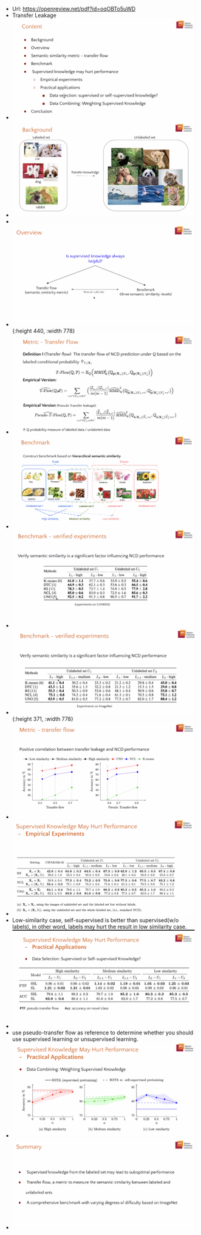 - Url: https://openreview.net/pdf?id=oqOBTo5uWD
- Transfer Leakage
- ![image.png](../assets/image_1683705830294_0.png)
- ![image.png](../assets/image_1683705877664_0.png)
-
- ![image.png](../assets/image_1683705982408_0.png){:height 440, :width 778}
- ![image.png](../assets/image_1683706023081_0.png)
- ![image.png](../assets/image_1683706216547_0.png)
- ![image.png](../assets/image_1683706299885_0.png)
- ![image.png](../assets/image_1683706319885_0.png){:height 371, :width 778}
- ![image.png](../assets/image_1683706335373_0.png)
- ![image.png](../assets/image_1683706405306_0.png)
- Low-similarity case, self-supervised is better than supervised(w/o labels), in other word, labels may hurt the result in low similarity case.
- ![image.png](../assets/image_1683706615880_0.png)
- use pseudo-transfer flow as reference to determine whether you should use supervised learning or unsupervised learning.
- ![image.png](../assets/image_1683706726430_0.png)
- ![image.png](../assets/image_1683706896578_0.png)